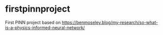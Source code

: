 # firstpinnproject
First PINN project based on https://benmoseley.blog/my-research/so-what-is-a-physics-informed-neural-network/
